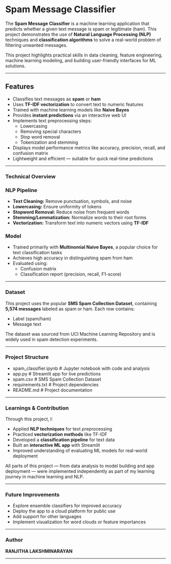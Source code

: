 # Spam Message Classifier

The **Spam Message Classifier** is a machine learning application that predicts whether a given text message is spam or legitimate (ham). This project demonstrates the use of **Natural Language Processing (NLP)** techniques and **classification algorithms** to solve a real-world problem of filtering unwanted messages.

This project highlights practical skills in data cleaning, feature engineering, machine learning modeling, and building user-friendly interfaces for ML solutions.

---

## Features

- Classifies text messages as **spam** or **ham**
- Uses **TF-IDF vectorization** to convert text to numeric features
- Trained with machine learning models like **Naive Bayes**
- Provides **instant predictions** via an interactive web UI
- Implements text preprocessing steps:
  - Lowercasing
  - Removing special characters
  - Stop word removal
  - Tokenization and stemming
- Displays model performance metrics like accuracy, precision, recall, and confusion matrix
- Lightweight and efficient — suitable for quick real-time predictions

---

### Technical Overview

### NLP Pipeline

- **Text Cleaning:** Remove punctuation, symbols, and noise
- **Lowercasing:** Ensure uniformity of tokens
- **Stopword Removal:** Reduce noise from frequent words
- **Stemming/Lemmatization:** Normalize words to their root forms
- **Vectorization:** Transform text into numeric vectors using **TF-IDF**

### Model

- Trained primarily with **Multinomial Naive Bayes**, a popular choice for text classification tasks
- Achieves high accuracy in distinguishing spam from ham
- Evaluated using:
  - Confusion matrix
  - Classification report (precision, recall, F1-score)

---

### Dataset

This project uses the popular **SMS Spam Collection Dataset**, containing **5,574 messages** labeled as spam or ham. Each row contains:
- Label (spam/ham)
- Message text

The dataset was sourced from UCI Machine Learning Repository and is widely used in spam detection experiments.

---

### Project Structure

- spam_classifier.ipynb # Jupyter notebook with code and analysis
- app.py # Streamlit app for live predictions
- spam.csv # SMS Spam Collection Dataset
- requirements.txt # Project dependencies
- README.md # Project documentation


---

### Learnings & Contribution

Through this project, I:
- Applied **NLP techniques** for text preprocessing
- Practiced **vectorization methods** like TF-IDF
- Developed a **classification pipeline** for text data
- Built an **interactive ML app** with Streamlit
- Improved understanding of evaluating ML models for real-world deployment

All parts of this project — from data analysis to model building and app deployment — were implemented independently as part of my learning journey in machine learning and NLP.

---

### Future Improvements

- Explore ensemble classifiers for improved accuracy
- Deploy the app to a cloud platform for public use
- Add support for other languages
- Implement visualization for word clouds or feature importances

---

### Author

**RANJITHA LAKSHMINARAYAN**  

---
